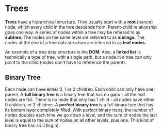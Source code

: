 # Trees
**Trees** have a hierarchical structure. They usually start with a **root** (parent) node, which every child in the tree descends from. Parent-child relationship goes one way. A series of nodes within a tree may be referred to as **subtree**. The nodes on the same level are referred to as **siblings**. The nodes at the end of a tree data structure are referred to as **leaf nodes**.  
  
An example of a tree data structure is the **DOM**. Also, a **linked list** is technically a type of tree, with a single path, but a node in a tree can only point to the child (nodes don't have to reference the parent).

## Binary Tree
Each node can have either 0, 1 or 2 children. Each child can only have one parent. A **full binary tree** is a binary tree that has no gaps - all the leaf nodes are full. There is no node that only has 1 child - all nodes have either 0 children, or 2 children. A **perfect binary tree** is a full binary tree that has its bottom layer completely filled. With perfect binary trees, the number of nodes doubles each time we go down a level, and the sum of nodes the last level is equal to the sum of nodes on all other levels, plus one. This kind of binary tree has an O(log n).